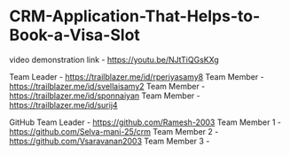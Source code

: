 # CRM-Application-That-Helps-to-Book-a-Visa-Slot
video demonstration link - https://youtu.be/NJtTiQGsKXg

Team  Leader - https://trailblazer.me/id/rperiyasamy8
Team  Member -  https://trailblazer.me/id/svellaisamy2
Team  Member - https://trailblazer.me/id/sponnaiyan
Team  Member - https://trailblazer.me/id/surij4

GitHub Team Leader - https://github.com/Ramesh-2003
Team Member 1  - https://github.com/Selva-mani-25/crm
Team Member 2  - https://github.com/Vsaravanan2003
Team Member 3  - 
